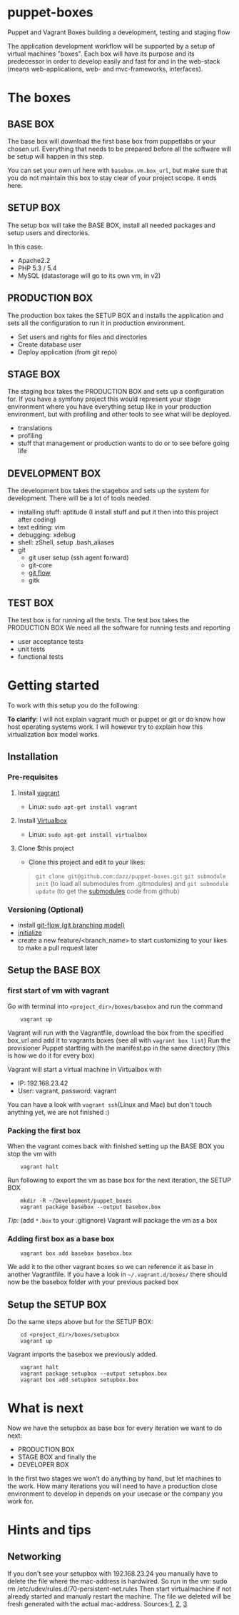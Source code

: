 # puppet-boxes


Puppet and Vagrant Boxes building a development, testing and staging flow

The application development workflow will be supported by a setup of virtual
machines "boxes". Each box will have its purpose and its predecessor in order to develop easily and fast
for and in the web-stack (means web-applications, web- and mvc-frameworks, interfaces).

# The boxes

## BASE BOX

The base box will download the first base box from puppetlabs or your chosen url.
Everything that needs to be prepared before all the software will be setup will happen in this step.

You can set your own url here with `basebox.vm.box_url`, but make sure that you do not maintain this
box to stay clear of your project scope. it ends here.

## SETUP BOX

The setup box will take the BASE BOX, install all needed packages and setup users and directories.

In this case:

   - Apache2.2
   - PHP 5.3 / 5.4
   - MySQL (datastorage will go to its own vm, in v2)

## PRODUCTION BOX

The production box takes the SETUP BOX and installs the application and sets
all the configuration to run it in production environment.

   - Set users and rights for files and directories
   - Create database user
   - Deploy application (from git repo)

## STAGE BOX

The staging box takes the PRODUCTION BOX and sets up a configuration for.
If you have a symfony project this would represent your stage environment where you have everything setup
like in your production environment, but with profiling and other tools to see what will be deployed.

   - translations
   - profiling
   - stuff that management or production wants to do or to see before going life

## DEVELOPMENT BOX

The development box takes the stagebox and sets up the system for development. There will be a lot of tools needed.

   - installing stuff: aptitude (I install stuff and put it then into this project after coding)
   - text editing: vim
   - debugging: xdebug
   - shell: zShell, setup .bash_aliases
   - git
       - git user setup (ssh agent forward)
       - git-core
       - [git flow](https://github.com/nvie/gitflow)
       - gitk


## TEST BOX

The test box is for running all the tests. The test box takes the PRODUCTION BOX
We need all the software for running tests and reporting

   - user acceptance tests
   - unit tests
   - functional tests

# Getting started

To work with this setup you do the following:

**To clarify**: I will not explain vagrant much or puppet or git or do know how host operating systems work.
I will however try to explain how this virtualization box model works.

## Installation

### Pre-requisites

   1. Install [vagrant](vagrantup.com)

       * Linux: `sudo apt-get install vagrant`

   1. Install [Virtualbox](https://www.virtualbox.org)

       * Linux: `sudo apt-get install virtualbox`

   1. Clone $this project

       * Clone this project and edit to your likes:

        >   `git clone git@github.com:dazz/puppet-boxes.git`
        >   `git submodule init` (to load all submodules from .gitmodules) and
        >   `git submodule update` (to get the [submodules][4] code from github)

### Versioning (Optional)

   * install [git-flow (git branching model)](http://nvie.com/posts/a-successful-git-branching-model/)
   * [initialize](http://yakiloo.com/getting-started-git-flow/)
   * create a new feature/<branch_name> to start customizing to your likes to make a pull request later

## Setup the BASE BOX

### first start of vm with vagrant

Go with terminal into `<project_dir>/boxes/basebox` and run the command

        vagrant up

Vagrant will run with the Vagrantfile, download the box from the specified box_url and add it to vagrants boxes (see all with `vagrant box list`)
Run the provisioner Puppet startting with the manifest.pp in the same directory (this is how we do it for every box)

Vagrant will start a virtual machine in Virtualbox with

* IP: 192.168.23.42
* User: vagrant, password: vagrant

You can have a look with `vagrant ssh`(Linux and Mac) but don't touch anything yet, we are not finished :)

### Packing the first box

When the vagrant comes back with finished setting up the BASE BOX you stop the vm with

        vagrant halt

Run following to export the vm as base box for the next iteration, the SETUP BOX

        mkdir -R ~/Development/puppet_boxes
        vagrant package basebox --output basebox.box

*Tip:* (add `*.box` to your .gitignore)
Vagrant will package the vm as a box

### Adding first box as a base box

        vagrant box add basebox basebox.box

We add it to the other vagrant boxes so we can reference it as base in another Vagrantfile. If you have a look in `~/.vagrant.d/boxes/` there should now be the basebox folder with your previous packed box

## Setup the SETUP BOX

Do the same steps above but for the SETUP BOX:

        cd <project_dir>/boxes/setupbox
        vagrant up

Vagrant imports the basebox we previously added.

        vagrant halt
        vagrant package setupbox --output setupbox.box
        vagrant box add setupbox setupbox.box

# What is next

Now we have the setupbox as base box for every iteration we want to do next:

   * PRODUCTION BOX
   * STAGE BOX and finally the
   * DEVELOPER BOX

In the first two stages we won't do anything by hand, but let machines to the work.
How many iterations you will need to have a production close environment to develop in
depends on your usecase or the company you work for.

# Hints and tips

## Networking
If you don't see your setupbox with 192.168.23.24 you manually have to delete the file where the mac-address is hardwired.
So run in the vm:
        sudo rm /etc/udev/rules.d/70-persistent-net.rules
Then start virtualmachine if not already started and manualy restart the machine. The file we deleted will be fresh generated with the actual mac-address.
Sources:[1][1], [2][2], [3][3]

[1]: http://askubuntu.com/questions/9375/new-mac-address-now-i-have-no-network-access
[2]: http://www.artwork.com/support/linux/eth0_configuration.htm
[3]: http://kb.vmware.com/selfservice/microsites/search.do?language=en_US&cmd=displayKC&externalId=1032790
[4]: http://chrisjean.com/2009/04/20/git-submodules-adding-using-removing-and-updating/